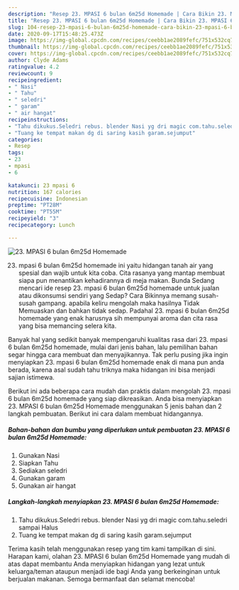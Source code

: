 ```yaml
---
description: "Resep 23. MPASI 6 bulan 6m25d Homemade | Cara Bikin 23. MPASI 6 bulan 6m25d Homemade Yang Mudah Dan Praktis"
title: "Resep 23. MPASI 6 bulan 6m25d Homemade | Cara Bikin 23. MPASI 6 bulan 6m25d Homemade Yang Mudah Dan Praktis"
slug: 104-resep-23-mpasi-6-bulan-6m25d-homemade-cara-bikin-23-mpasi-6-bulan-6m25d-homemade-yang-mudah-dan-praktis
date: 2020-09-17T15:48:25.473Z
image: https://img-global.cpcdn.com/recipes/ceebb1ae2089fefc/751x532cq70/23-mpasi-6-bulan-6m25d-homemade-foto-resep-utama.jpg
thumbnail: https://img-global.cpcdn.com/recipes/ceebb1ae2089fefc/751x532cq70/23-mpasi-6-bulan-6m25d-homemade-foto-resep-utama.jpg
cover: https://img-global.cpcdn.com/recipes/ceebb1ae2089fefc/751x532cq70/23-mpasi-6-bulan-6m25d-homemade-foto-resep-utama.jpg
author: Clyde Adams
ratingvalue: 4.2
reviewcount: 9
recipeingredient:
- " Nasi"
- " Tahu"
- " seledri"
- " garam"
- " air hangat"
recipeinstructions:
- "Tahu dikukus.Seledri rebus. blender Nasi yg dri magic com.tahu.seledri sampai Halus"
- "Tuang ke tempat makan dg di saring kasih garam.sejumput"
categories:
- Resep
tags:
- 23
- mpasi
- 6

katakunci: 23 mpasi 6 
nutrition: 167 calories
recipecuisine: Indonesian
preptime: "PT28M"
cooktime: "PT55M"
recipeyield: "3"
recipecategory: Lunch

---
```



![23. MPASI 6 bulan 6m25d Homemade](https://img-global.cpcdn.com/recipes/ceebb1ae2089fefc/751x532cq70/23-mpasi-6-bulan-6m25d-homemade-foto-resep-utama.jpg)


23. mpasi 6 bulan 6m25d homemade ini yaitu hidangan tanah air yang spesial dan wajib untuk kita coba. Cita rasanya yang mantap membuat siapa pun menantikan kehadirannya di meja makan.
Bunda Sedang mencari ide resep 23. mpasi 6 bulan 6m25d homemade untuk jualan atau dikonsumsi sendiri yang Sedap? Cara Bikinnya memang susah-susah gampang. apabila keliru mengolah maka hasilnya Tidak Memuaskan dan bahkan tidak sedap. Padahal 23. mpasi 6 bulan 6m25d homemade yang enak harusnya sih mempunyai aroma dan cita rasa yang bisa memancing selera kita.



Banyak hal yang sedikit banyak mempengaruhi kualitas rasa dari 23. mpasi 6 bulan 6m25d homemade, mulai dari jenis bahan, lalu pemilihan bahan segar hingga cara membuat dan menyajikannya. Tak perlu pusing jika ingin menyiapkan 23. mpasi 6 bulan 6m25d homemade enak di mana pun anda berada, karena asal sudah tahu triknya maka hidangan ini bisa menjadi sajian istimewa.


Berikut ini ada beberapa cara mudah dan praktis dalam mengolah 23. mpasi 6 bulan 6m25d homemade yang siap dikreasikan. Anda bisa menyiapkan 23. MPASI 6 bulan 6m25d Homemade menggunakan 5 jenis bahan dan 2 langkah pembuatan. Berikut ini cara dalam membuat hidangannya.

<!--inarticleads1-->

##### Bahan-bahan dan bumbu yang diperlukan untuk pembuatan 23. MPASI 6 bulan 6m25d Homemade:

1. Gunakan  Nasi
1. Siapkan  Tahu
1. Sediakan  seledri
1. Gunakan  garam
1. Gunakan  air hangat




<!--inarticleads2-->

##### Langkah-langkah menyiapkan 23. MPASI 6 bulan 6m25d Homemade:

1. Tahu dikukus.Seledri rebus. blender Nasi yg dri magic com.tahu.seledri sampai Halus
1. Tuang ke tempat makan dg di saring kasih garam.sejumput




Terima kasih telah menggunakan resep yang tim kami tampilkan di sini. Harapan kami, olahan 23. MPASI 6 bulan 6m25d Homemade yang mudah di atas dapat membantu Anda menyiapkan hidangan yang lezat untuk keluarga/teman ataupun menjadi ide bagi Anda yang berkeinginan untuk berjualan makanan. Semoga bermanfaat dan selamat mencoba!
